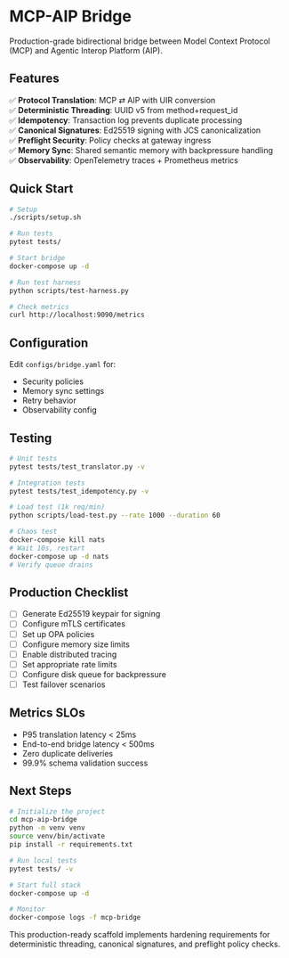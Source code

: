 # MCP-AIP Bridge

Production-grade bidirectional bridge between Model Context Protocol (MCP) and Agentic Interop Platform (AIP).

## Features

✅ **Protocol Translation**: MCP ⇄ AIP with UIR conversion  
✅ **Deterministic Threading**: UUID v5 from method+request_id  
✅ **Idempotency**: Transaction log prevents duplicate processing  
✅ **Canonical Signatures**: Ed25519 signing with JCS canonicalization  
✅ **Preflight Security**: Policy checks at gateway ingress  
✅ **Memory Sync**: Shared semantic memory with backpressure handling  
✅ **Observability**: OpenTelemetry traces + Prometheus metrics  

## Quick Start

```bash
# Setup
./scripts/setup.sh

# Run tests
pytest tests/

# Start bridge
docker-compose up -d

# Run test harness
python scripts/test-harness.py

# Check metrics
curl http://localhost:9090/metrics
```

## Configuration

Edit `configs/bridge.yaml` for:

- Security policies
- Memory sync settings
- Retry behavior
- Observability config

## Testing

```bash
# Unit tests
pytest tests/test_translator.py -v

# Integration tests  
pytest tests/test_idempotency.py -v

# Load test (1k req/min)
python scripts/load-test.py --rate 1000 --duration 60

# Chaos test
docker-compose kill nats
# Wait 10s, restart
docker-compose up -d nats
# Verify queue drains
```

## Production Checklist

- [ ] Generate Ed25519 keypair for signing
- [ ] Configure mTLS certificates
- [ ] Set up OPA policies
- [ ] Configure memory size limits
- [ ] Enable distributed tracing
- [ ] Set appropriate rate limits
- [ ] Configure disk queue for backpressure
- [ ] Test failover scenarios

## Metrics SLOs

- P95 translation latency < 25ms
- End-to-end bridge latency < 500ms
- Zero duplicate deliveries
- 99.9% schema validation success

## Next Steps

```bash
# Initialize the project
cd mcp-aip-bridge
python -m venv venv
source venv/bin/activate
pip install -r requirements.txt

# Run local tests
pytest tests/ -v

# Start full stack
docker-compose up -d

# Monitor
docker-compose logs -f mcp-bridge
```

This production-ready scaffold implements hardening requirements for deterministic threading, canonical signatures, and preflight policy checks.
